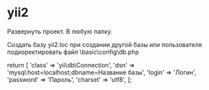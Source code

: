 # yii2
Развернуть проект. В любую папку.

Создать базу yii2.loc
при создании другой  базы или пользователя подкоректировать файл \basic\config\db.php

return [
    'class' => 'yii\db\Connection',
    'dsn' => 'mysql:host=localhost;dbname=Название базы',
    'login' => 'Логин',
    'password' => 'Пароль',
    'charset' => 'utf8',
];
